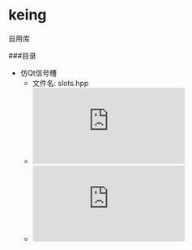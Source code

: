 # keing
自用库

###目录
- 仿Qt信号槽
    - 文件名: slots.hpp
    - ![文件地址](https://github.com/hXoreyer/keing/blob/master/keing/Slots.hpp)
    - ![测试地址](https://github.com/hXoreyer/keing/blob/master/test/slotsTest.cpp)
